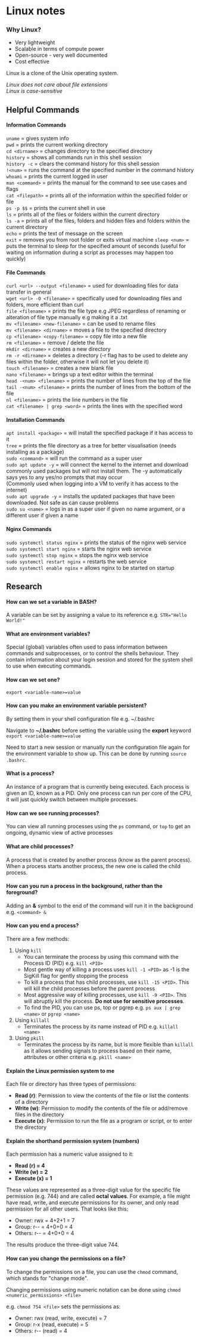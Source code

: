 # Linux notes

### Why Linux?
- Very lightweight
- Scalable in terms of compute power
- Open-source - very well documented
- Cost effective

Linux is a clone of the Unix operating system.

*Linux does not care about file extensions*  
*Linux is case-sensitive*  

## Helpful Commands
#### Information Commands
`uname` = gives system info  
`pwd` = prints the current working directory  
`cd <dirname>` = changes directory to the specified directory  
`history` = shows all commands run in this shell session  
`history -c` = clears the command history for this shell session  
`!<num>` = runs the command at the specified number in the command history  
`whoami` = prints the current logged in user  
`man <command>` = prints the manual for the command to see use cases and flags  
`cat <filepath>` = prints all of the information within the specified folder or file  
`ps -p $$` = prints the current shell in use  
`ls` = prints all of the files or folders within the current directory  
`ls -a` = prints all of the files, folders and hidden files and folders within the current directory  
`echo` = prints the text of message on the screen  
`exit` = removes you from root folder or exits virtual machine
`sleep <num>` = puts the terminal to sleep for the specified amount of seconds (useful for waiting on information during a script as processes may happen too quickly)

#### File Commands
`curl <url> --output <filename>` = used for downloading files for data transfer in general  
`wget <url> -O <filename>` = specifically used for downloading files and folders, more efficient than curl  
`file <filename>` = prints the file type e.g JPEG regardless of renaming or alteration of file type manually e.g making it a .txt  
`mv <filename> <new-filename>` = can be used to rename files  
`mv <filename> <dirname>` = moves a file to the specified directory  
`cp <filename> <copy-filename>` = copy file into a new file  
`rm <filename>` = remove / delete the file  
`mkdir <dirname>` = creates a new directory  
`rm -r <dirname>` = deletes a directory (-r flag has to be used to delete any files within the folder, otherwise it will not let you delete it)  
`touch <filename>` = creates a new blank file  
`nano <filename>` = brings up a text editor within the terminal  
`head -<num> <filename>` = prints the number of lines from the top of the file  
`tail -<num> <filename>` = prints the number of lines from the bottom of the file  
`nl <filename>` = prints the line numbers in the file  
`cat <filename> | grep <word>` = prints the lines with the specified word 

#### Installation Commands
`apt install <package>` = will install the specified package if it has access to it  
`tree` = prints the file directory as a tree for better visualisation (needs installing as a package)  
`sudo <command>` = will run the command as a super user  
`sudo apt update -y` = will connect the kernel to the internet and download commonly used packages but will not install them. The -y automatically says yes to any yes/no prompts that may occur  
(Commonly used when logging into a VM to verify it has access to the internet)  
`sudo apt upgrade -y` = installs the updated packages that have been downloaded. Not safe as can cause problems  
`sudo su <name>` = logs in as a super user if given no name argument, or a different user if given a name  

#### Nginx Commands
`sudo systemctl status nginx` = prints the status of the nginx web service  
`sudo systemctl start nginx` = starts the nginx web service  
`sudo systemctl stop nginx` = stops the nginx web service  
`sudo systemctl restart nginx` = restarts the web service  
`sudo systemctl enable nginx` = allows nginx to be started on startup
  
## Research
#### How can we set a variable in BASH?
A variable can be set by assigning a value to its reference e.g. `STR="Hello World!"`

#### What are environment variables?
Special (global) variables often used to pass information between commands and subprocesses, or to control the shells behaviour. They contain information about your login session and stored for the system shell to use when executing commands.

#### How can we set one?
`export <variable-name>=value`

#### How can you make an environment variable persistent?
By setting them in your shell configuration file e.g. ~/.bashrc

Navigate to __~/.bashrc__ before setting the variable using the __export__ keyword  
`export <variable-name>=value`

Need to start a new session or manually run the configuration file again for the environment variable to show up. This can be done by running `source .bashrc`.

#### What is a process?
An instance of a program that is currently being executed. Each process is given an ID, known as a PID. Only one process can run per core of the CPU, it will just quickly switch between multiple processes.

#### How can we see running processes?
You can view all running processes using the `ps` command, or `top` to get an ongoing, dynamic view of active processes

#### What are child processes?
A process that is created by another process (know as the parent process). When a process starts another process, the new one is called the child process.

#### How can you run a process in the background, rather than the foreground?
Adding an __&__ symbol to the end of the command will run it in the background
e.g. `<command> &`

#### How can you end a process?
There are a few methods:
1. Using `kill`
   - You can terminate the process by using this command with the Process ID (PID) e.g. `kill <PID>`
   - Most gentle way of killing a process uses `kill -1 <PID>` as -1 is the SigKill flag for gently stopping the process
   - To kill a process that has child processes, use `kill -15 <PID>`. This will kill the child processes before the parent process
   - Most aggressive way of killing processes, use `kill -9 <PID>`. This will abruptly kill the process. __Do not use for sensitive processes__.
   - To find the PID, you can use ps, top or pgrep e.g. `ps aux | grep <name>` or `pgrep <name>`
2. Using `killall`
   - Terminates the process by its name instead of PID e.g. `killall <name>`
3. Using `pkill`
   - Terminates the process by its name, but is more flexible than `killall` as it allows sending signals to process based on their name, attributes or other criteria e.g. `pkill <name>` 

#### Explain the Linux permission system to me
Each file or directory has three types of permissions:
- __Read (r)__: Permission to view the contents of the file or list the contents of a directory
- __Write (w)__: Permission to modify the contents of the file or add/remove files in the directory
- __Execute (x)__: Permission to run the file as a program or script, or to enter the directory

#### Explain the shorthand permission system (numbers)
Each permission has a numeric value assigned to it:
- __Read (r) = 4__
- __Write (w) = 2__
- __Execute (x) = 1__

These values are represented as a three-digit value for the specific file permission (e.g. 744) and are called __octal values__.
For example, a file might have read, write, and execute permissions for its owner, and only read permission for all other users. That looks like this:

- Owner: rwx = 4+2+1 = 7
- Group: r-- = 4+0+0 = 4
- Others: r-- = 4+0+0 = 4

The results produce the three-digit value 744.

#### How can you change the permissions on a file?
To change the permissions on a file, you can use the `chmod` command, which stands for "change mode".

Changing permissions using numeric notation can be done using `chmod <numeric_permissions> <file>`  

e.g. `chmod 754 <file>` sets the permissions as:
  - Owner: rwx (read, write, execute) = 7
  - Group: r-x (read, execute) = 5
  - Others: r-- (read) = 4
